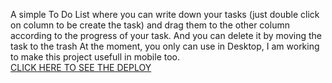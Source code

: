 A simple To Do List where you can write down your tasks (just double click on column to be create the task) and drag them to the other column according to the progress of your task. 
And you can delete it by moving the task to the trash
At the moment, you only can use in Desktop, I am working to make this project usefull in mobile too.<br> 
<a href="https://to-do-list-git-main-devmunizs-projects.vercel.app/">CLICK HERE TO SEE THE DEPLOY<a>
